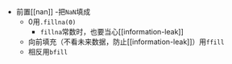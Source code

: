 - 前置[[nan]]
-把`NaN`填成
  - 0用`.fillna(0)`
    - `fillna`常数时，也要当心[[information-leak]]
  - 向前填充（不看未来数据，防止[[information-leak]]）用`ffill`
  - 相反用`bfill`